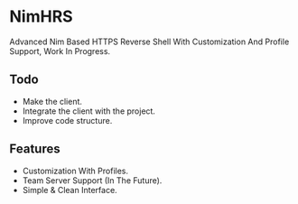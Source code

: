# NimHRS
Advanced Nim Based HTTPS Reverse Shell With Customization And Profile Support, Work In Progress.

## Todo
- Make the client.
- Integrate the client with the project.
- Improve code structure.

## Features
- Customization With Profiles.
- Team Server Support (In The Future).
- Simple & Clean Interface.


